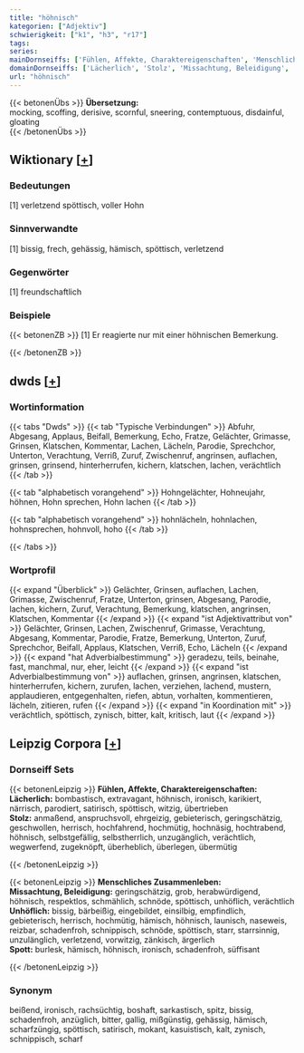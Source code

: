 ```yaml
---
title: "höhnisch"
kategorien: ["Adjektiv"]
schwierigkeit: ["k1", "h3", "r17"]
tags:
series:
mainDornseiffs: ['Fühlen, Affekte, Charaktereigenschaften', 'Menschliches Zusammenleben']
domainDornseiffs: ['Lächerlich', 'Stolz', 'Missachtung, Beleidigung', 'Unhöflich', 'Spott']
url: "höhnisch"
---
```


{{< betonenÜbs >}}
**Übersetzung:**  
mocking, scoffing, derisive, scornful, sneering, contemptuous, disdainful, gloating  
{{< /betonenÜbs >}}

## Wiktionary [[+](https://de.wiktionary.org/wiki/höhnisch)]

### Bedeutungen
[1] verletzend spöttisch, voller Hohn  

### Sinnverwandte
[1] bissig, frech, gehässig, hämisch, spöttisch, verletzend  

### Gegenwörter
[1] freundschaftlich  

### Beispiele
{{< betonenZB >}}
[1] Er reagierte nur mit einer höhnischen Bemerkung.  

{{< /betonenZB >}}


## dwds [[+](https://www.dwds.de/wb/höhnisch)]

### Wortinformation
{{< tabs "Dwds" >}}
{{< tab "Typische Verbindungen" >}}
Abfuhr, Abgesang, Applaus, Beifall, Bemerkung, Echo, Fratze, Gelächter, Grimasse, Grinsen, Klatschen, Kommentar, Lachen, Lächeln, Parodie, Sprechchor, Unterton, Verachtung, Verriß, Zuruf, Zwischenruf, angrinsen, auflachen, grinsen, grinsend, hinterherrufen, kichern, klatschen, lachen, verächtlich
{{< /tab >}}

{{< tab "alphabetisch vorangehend" >}}
Hohngelächter, Hohneujahr, höhnen, Hohn sprechen, Hohn lachen
{{< /tab >}}

{{< tab "alphabetisch vorangehend" >}}
hohnlächeln, hohnlachen, hohnsprechen, hohnvoll, hoho
{{< /tab >}}

{{< /tabs >}}

### Wortprofil
{{< expand "Überblick" >}} Gelächter, Grinsen, auflachen, Lachen, Grimasse, Zwischenruf, Fratze, Unterton, grinsen, Abgesang, Parodie, lachen, kichern, Zuruf, Verachtung, Bemerkung, klatschen, angrinsen, Klatschen, Kommentar {{< /expand >}}
{{< expand "ist Adjektivattribut von" >}} Gelächter, Grinsen, Lachen, Zwischenruf, Grimasse, Verachtung, Abgesang, Kommentar, Parodie, Fratze, Bemerkung, Unterton, Zuruf, Sprechchor, Beifall, Applaus, Klatschen, Verriß, Echo, Lächeln {{< /expand >}}
{{< expand "hat Adverbialbestimmung" >}} geradezu, teils, beinahe, fast, manchmal, nur, eher, leicht {{< /expand >}}
{{< expand "ist Adverbialbestimmung von" >}} auflachen, grinsen, angrinsen, klatschen, hinterherrufen, kichern, zurufen, lachen, verziehen, lachend, mustern, applaudieren, entgegenhalten, riefen, abtun, vorhalten, kommentieren, lächeln, zitieren, rufen {{< /expand >}}
{{< expand "in Koordination mit" >}} verächtlich, spöttisch, zynisch, bitter, kalt, kritisch, laut {{< /expand >}}

## Leipzig Corpora [[+](https://corpora.uni-leipzig.de/en/res?word=höhnisch&corpusId=deu_newscrawl-public_2018)]

### Dornseiff Sets
{{< betonenLeipzig >}}
**Fühlen, Affekte, Charaktereigenschaften:**  
**Lächerlich:** bombastisch, extravagant, höhnisch, ironisch, karikiert, närrisch, parodiert, satirisch, spöttisch, witzig, übertrieben  
**Stolz:** anmaßend, anspruchsvoll, ehrgeizig, gebieterisch, geringschätzig, geschwollen, herrisch, hochfahrend, hochmütig, hochnäsig, hochtrabend, höhnisch, selbstgefällig, selbstherrlich, unzugänglich, verächtlich, wegwerfend, zugeknöpft, überheblich, überlegen, übermütig  

{{< /betonenLeipzig >}}


{{< betonenLeipzig >}}
**Menschliches Zusammenleben:**  
**Missachtung, Beleidigung:** geringschätzig, grob, herabwürdigend, höhnisch, respektlos, schmählich, schnöde, spöttisch, unhöflich, verächtlich  
**Unhöflich:** bissig, bärbeißig, eingebildet, einsilbig, empfindlich, gebieterisch, herrisch, hochmütig, hämisch, höhnisch, launisch, naseweis, reizbar, schadenfroh, schnippisch, schnöde, spöttisch, starr, starrsinnig, unzulänglich, verletzend, vorwitzig, zänkisch, ärgerlich  
**Spott:** burlesk, hämisch, höhnisch, ironisch, schadenfroh, süffisant  

{{< /betonenLeipzig >}}

### Synonym
beißend, ironisch, rachsüchtig, boshaft, sarkastisch, spitz, bissig, schadenfroh, anzüglich, bitter, gallig, mißgünstig, gehässig, hämisch, scharfzüngig, spöttisch, satirisch, mokant, kasuistisch, kalt, zynisch, schnippisch, scharf


